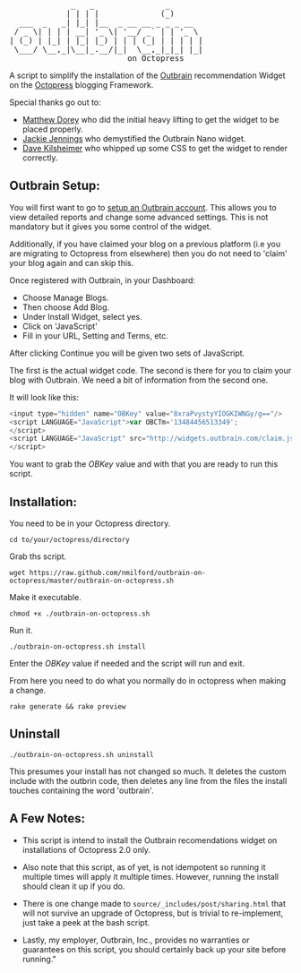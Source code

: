 <pre>
             _   _               _       
            | | | |             (_)      
  ___  _   _| |_| |__  _ __ __ _ _ _ __  
 / _ \| | | | __| '_ \| '__/ _` | | '_ \ 
| (_) | |_| | |_| |_) | | | (_| | | | | |
 \___/ \__,_|\__|_.__/|_|  \__,_|_|_| |_|
                         on Octopress
</pre>

A script to simplify the installation of the [Outbrain](http://www.outbrain.com/) recommendation Widget on the [Octopress](http://octopress.org/) blogging Framework.

Special thanks go out to:
* [Matthew Dorey](https://twitter.com/mattischrome) who did the initial heavy lifting to get the widget to be placed properly. 
* [Jackie Jennings](https://twitter.com/ohhijackie) who demystified the Outbrain Nano widget. 
* [Dave Kilsheimer](https://twitter.com/kilsey) who whipped up some CSS to get the widget to render correctly. 

## Outbrain Setup:

You will first want to go to [setup an Outbrain account](https://my.outbrain.com/register). This allows you to view detailed reports and change some advanced settings.  This is not mandatory but it gives you some control of the widget.

Additionally, if you have claimed your blog on a previous platform (i.e you are migrating to Octopress from elsewhere) then you do not need to 'claim' your blog again and can skip this.

Once registered with Outbrain, in your Dashboard:
* Choose Manage Blogs.
* Then choose Add Blog.
* Under Install Widget, select yes.
* Click on 'JavaScript' 
* Fill in your URL, Setting and Terms, etc.

After clicking Continue you will be given two sets of JavaScript.

The first is the actual widget code.  The second is there for you to claim your blog with Outbrain.  We need a bit of information from the second one.

It will look like this:
```javascript
<input type="hidden" name="OBKey" value="8xraPvystyYIOGKIWNGy/g=="/>
<script LANGUAGE="JavaScript">var OBCTm='13484456513349';
</script>
<script LANGUAGE="JavaScript" src="http://widgets.outbrain.com/claim.js">
</script>
```

You want to grab the _OBKey_ value and with that you are ready to run this script.

## Installation:

You need to be in your Octopress directory.

`cd to/your/octopress/directory`

Grab ths script.

`wget https://raw.github.com/nmilford/outbrain-on-octopress/master/outbrain-on-octopress.sh`

Make it executable.

`chmod +x ./outbrain-on-octopress.sh`

Run it.

`./outbrain-on-octopress.sh install`

Enter the _OBKey_ value if needed and the script will run and exit.

From here you need to do what you normally do in octopress when making a change.

`rake generate && rake preview`

## Uninstall

`./outbrain-on-octopress.sh uninstall`

This presumes your install has not changed so much.  It deletes the custom include with the outbrin code, then deletes any line from the files the install touches containing the word 'outbrain'.

## A Few Notes:

* This script is intend to install the Outbrain recomendations widget on installations of Octopress 2.0 only.

* Also note that this script, as of yet, is not idempotent so running it multiple times will apply it multiple times. However, running the install should clean it up if you do.

* There is one change made to `source/_includes/post/sharing.html` that will not survive an upgrade of Octopress, but is trivial to re-implement, just take a peek at the bash script.

* Lastly, my employer, Outbrain, Inc., provides no warranties or guarantees on this script, you should certainly back up your site before running."
